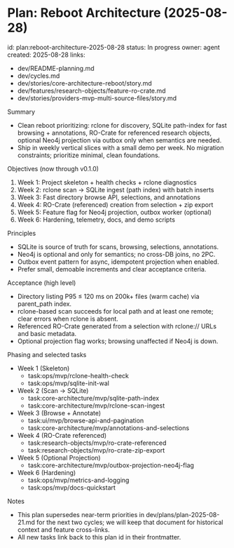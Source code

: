 # Plan: Reboot Architecture (2025-08-28)

id: plan:reboot-architecture-2025-08-28
status: In progress
owner: agent
created: 2025-08-28
links:
  - dev/README-planning.md
  - dev/cycles.md
  - dev/stories/core-architecture-reboot/story.md
  - dev/features/research-objects/feature-ro-crate.md
  - dev/stories/providers-mvp-multi-source-files/story.md

Summary
- Clean reboot prioritizing: rclone for discovery, SQLite path-index for fast browsing + annotations, RO-Crate for referenced research objects, optional Neo4j projection via outbox only when semantics are needed.
- Ship in weekly vertical slices with a small demo per week. No migration constraints; prioritize minimal, clean foundations.

Objectives (now through v0.1.0)
1) Week 1: Project skeleton + health checks + rclone diagnostics
2) Week 2: rclone scan -> SQLite ingest (path index) with batch inserts
3) Week 3: Fast directory browse API, selections, and annotations
4) Week 4: RO-Crate (referenced) creation from selection + zip export
5) Week 5: Feature flag for Neo4j projection, outbox worker (optional)
6) Week 6: Hardening, telemetry, docs, and demo scripts

Principles
- SQLite is source of truth for scans, browsing, selections, annotations.
- Neo4j is optional and only for semantics; no cross-DB joins, no 2PC.
- Outbox event pattern for async, idempotent projection when enabled.
- Prefer small, demoable increments and clear acceptance criteria.

Acceptance (high level)
- Directory listing P95 ≤ 120 ms on 200k+ files (warm cache) via parent_path index.
- rclone-based scan succeeds for local path and at least one remote; clear errors when rclone is absent.
- Referenced RO-Crate generated from a selection with rclone:// URLs and basic metadata.
- Optional projection flag works; browsing unaffected if Neo4j is down.

Phasing and selected tasks
- Week 1 (Skeleton)
  - task:ops/mvp/rclone-health-check
  - task:ops/mvp/sqlite-init-wal
- Week 2 (Scan → SQLite)
  - task:core-architecture/mvp/sqlite-path-index
  - task:core-architecture/mvp/rclone-scan-ingest
- Week 3 (Browse + Annotate)
  - task:ui/mvp/browse-api-and-pagination
  - task:core-architecture/mvp/annotations-and-selections
- Week 4 (RO-Crate referenced)
  - task:research-objects/mvp/ro-crate-referenced
  - task:research-objects/mvp/ro-crate-zip-export
- Week 5 (Optional Projection)
  - task:core-architecture/mvp/outbox-projection-neo4j-flag
- Week 6 (Hardening)
  - task:ops/mvp/metrics-and-logging
  - task:ops/mvp/docs-quickstart

Notes
- This plan supersedes near-term priorities in dev/plans/plan-2025-08-21.md for the next two cycles; we will keep that document for historical context and feature cross-links.
- All new tasks link back to this plan id in their frontmatter.
